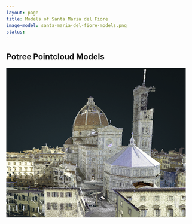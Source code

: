 ```yaml
---
layout: page
title: Models of Santa Maria del Fiore
image-model: santa-maria-del-fiore-models.png
status: 
---
```

  <article>
     <h2>Potree Pointcloud Models</h2>
 <p>
  <a href="http://3d.wlu.edu/v20/duomo.html" title="Redirect to Santa Maria del Fiore Model">
    <img src="/assets/images/santa-maria-del-fiore-models-pointcloud.png" alt="Santa Maria del Fiore Model" />
  </a>
</p>
     
